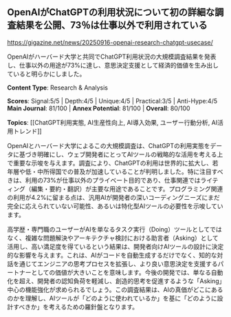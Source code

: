 ## OpenAIがChatGPTの利用状況について初の詳細な調査結果を公開、73％は仕事以外で利用されている

https://gigazine.net/news/20250916-openai-research-chatgpt-usecase/

OpenAIがハーバード大学と共同でChatGPT利用状況の大規模調査結果を発表し、仕事以外の用途が73%に達し、意思決定支援として経済的価値を生み出していると明らかにしました。

**Content Type**: Research & Analysis

**Scores**: Signal:5/5 | Depth:4/5 | Unique:4/5 | Practical:3/5 | Anti-Hype:4/5
**Main Journal**: 81/100 | **Annex Potential**: 81/100 | **Overall**: 80/100

**Topics**: [[ChatGPT利用実態, AI生産性向上, AI導入効果, ユーザー行動分析, AI活用トレンド]]

OpenAIとハーバード大学によるこの大規模調査は、ChatGPTの利用実態をデータに基づき明確にし、ウェブ開発者にとってAIツールの戦略的な活用を考える上で重要な示唆を与えます。調査により、ChatGPTの利用は世界的に拡大し、若年層や低・中所得国での普及が加速していることが判明しました。特に注目すべきは、利用の73%が仕事以外のプライベート目的であり、仕事関連ではライティング（編集・要約・翻訳）が主要な用途であることです。プログラミング関連の利用が4.2%に留まる点は、汎用AIが開発者の深いコーディングニーズにまだ完全に応えられていない可能性、あるいは特化型AIツールの必要性を示唆しています。

高学歴・専門職のユーザーがAIを単なるタスク実行（Doing）ツールとしてではなく、複雑な問題解決やアーキテクチャ検討における助言者（Asking）として活用し、高い満足度を得ているという結果は、開発者向けAIツールの設計に決定的な影響を与えます。これは、AIがコードを自動生成するだけでなく、知的な対話を通じてエンジニアの思考プロセスを拡張し、より良い意思決定を支援するパートナーとしての価値が大きいことを意味します。今後の開発では、単なる自動化を超え、開発者の認知負荷を軽減し、創造的思考を促進するような「Asking」中心の機能強化が求められるでしょう。この調査結果は、AIの真価がどこにあるのかを理解し、AIツールが「どのように使われているか」を基に「どのように設計すべきか」を考えるための羅針盤となります。